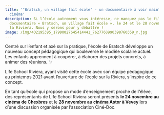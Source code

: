 ```yaml
---
title: '"Bratsch, un village fait école" - un documentaire à voir maintenant au
  cinéma'
description: Si l’école autrement vous intéresse, ne manquez pas le film
  documentaire « Bratsch, un village fait école », le 24 et le 28 novembre dans
  la Riviera. Nous y serons pour y débattre !
image: /img/402195395_17990027645414441_7627760990398760359_n.jpg
---
```

Centré sur l’enfant et axé sur la pratique, l'école de Bratsch développe un nouveau concept pédagogique qui bouleverse le modèle scolaire actuel. Les enfants apprennent à coopérer, à élaborer des projets concrets, à animer des réunions. ✨

Life School Riviera, ayant visité cette école avec son équipe pédagogique au printemps 2021 avant l’ouverture de l’école sur la Riviera, s’inspire de ce concept.

En tant qu’école qui propose un mode d’enseignement proche de l'élève, des représentants de Life School Riviera seront présents **le 24 novembre au cinéma de Chexbres** et le **28 novembre au cinéma Astor à Vevey** lors d’une discussion organisée par l’association Ciné-Doc.
